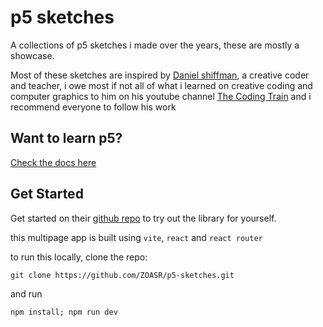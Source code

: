 # p5 sketches

A collections of p5 sketches i made over the years, these are mostly a showcase.

Most of these sketches are inspired by [Daniel shiffman](https://thecodingtrain.com/about), a creative coder and teacher, i owe most if not all of what i learned on creative coding and computer graphics to him on his youtube channel [The Coding Train](https://www.youtube.com/@TheCodingTrain) and i recommend everyone to follow his work

## Want to learn p5?

[Check the docs here](https://p5js.org/reference/)

## Get Started

Get started on their [github repo](https://github.com/processing/p5.js) to try out the library for yourself.

this multipage app is built using `vite`, `react` and `react router`

to run this locally, clone the repo:

```shell
git clone https://github.com/ZOASR/p5-sketches.git
```
and run
```shell
npm install; npm run dev
```

